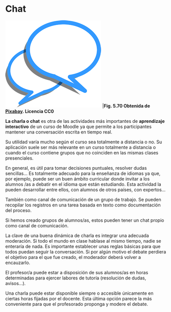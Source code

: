 
# Chat

![](img/chat.png)
|**Fig. 5.70 Obtenida de [Pixabay](http://pixabay.com/en/icon-blue-chat-shapes-out-free-35342/). Licencia CC0**

**La charla o chat** es otra de las actividades más importantes de **aprendizaje interactivo** de un curso de Moodle ya que permite a los participantes mantener una conversación escrita en tiempo real.

Su utilidad varía mucho según el curso sea totalmente a distancia o no. Su aplicación suele ser más relevante en un curso totalmente a distancia o cuando el curso contiene grupos que no coinciden en las mismas clases presenciales.

En general, es útil para tomar decisiones puntuales, resolver dudas sencillas… Es totalmente adecuado para la enseñanza de idiomas ya que, por ejemplo, puede ser un buen ámbito curricular donde invitar a los alumnos /as a debatir en el idioma que están estudiando. Esta actividad la pueden desarrollar entre ellos, con alumnos de otros países, con expertos...

También como canal de comunicación de un grupo de trabajo. Se pueden recopilar los registros en una tarea basada en texto como documentación del proceso.

Si hemos creado grupos de alumnos/as, estos pueden tener un chat propio como canal de comunicación.

La clave de una buena dinámica de charla es integrar una adecuada moderación. Si todo el mundo en clase hablase al mismo tiempo, nadie se enteraría de nada. Es importante establecer unas reglas básicas para que todos puedan seguir la conversación. Si por algún motivo el debate perdiera el objetivo para el que fue creado, el moderador deberá volver a encauzarlo.

El profesor/a puede estar a disposición de sus alumnos/as en horas determinadas para ejercer labores de tutoría (resolución de dudas, avisos...).

Una charla puede estar disponible siempre o accesible únicamente en ciertas horas fijadas por el docente. Esta última opción parece la más conveniente para que el profesorado proponga y modere el debate. 
